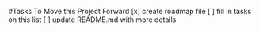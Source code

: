 #Tasks To Move this Project Forward
[x] create roadmap file
[ ] fill in tasks on this list
[ ] update README.md with more details
